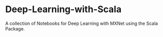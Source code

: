 # Deep-Learning-with-Scala
A collection of Notebooks for Deep Learning with MXNet using the Scala Package.
